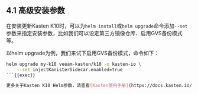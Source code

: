 
## 4.1 高级安装参数

在安装更新Kasten K10时，可以为`helm install`或`helm upgrade`命令添加`--set`参数来指定安装参数，比如我们可以设定第三方镜像仓库、启用GVS备份模式等。

以helm upgrade为例，我们来试下启用GVS备份模式，命令如下：

```bash
helm upgrade my-k10 veeam-kasten/k10 -n kasten-io \
    --set injectKanisterSidecar.enabled=true 
```{{exec}}

更多关于Kasten K10 Helm参数，请查看[Kasten使用手册](https://docs.kasten.io/latest/install/advanced.html#complete-list-of-k10-helm-options)
